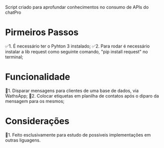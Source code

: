 Script criado para aprofundar conhecimentos no consumo de APIs do chatPro

# Pirmeiros Passos
✅1. É necessário ter o Pyhton 3 instalado;
✅2.  Para rodar é necessário instalar a lib request como seguinte comando, "pip install request" no terminal;

# Funcionalidade
🚀1. Disparar mensagens para clientes de uma base de dados, via WathsApp;
🚀2. Colocar etiquetas em planilha de contatos após o diparo da mensagem para os mesmos;

# Considerações
🎈1. Feito esclusivamente para estudo de possiveis implementações em outras liguagens.
